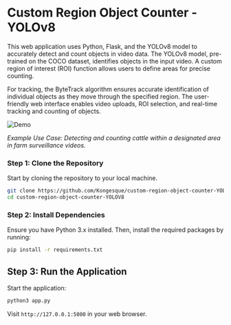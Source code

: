 # Custom Region Object Counter - YOLOv8

This web application uses Python, Flask, and the YOLOv8 model to accurately detect and count objects in video data. The YOLOv8 model, pre-trained on the COCO dataset, identifies objects in the input video. A custom region of interest (ROI) function allows users to define areas for precise counting.

For tracking, the ByteTrack algorithm ensures accurate identification of individual objects as they move through the specified region. The user-friendly web interface enables video uploads, ROI selection, and real-time tracking and counting of objects.

![Demo](demo/demo.gif)

*Example Use Case: Detecting and counting cattle within a designated area in farm surveillance videos.*
### Step 1: Clone the Repository
Start by cloning the repository to your local machine.

```bash
git clone https://github.com/Kongesque/custom-region-object-counter-YOLOV8.git
cd custom-region-object-counter-YOLOV8
```

### Step 2: Install Dependencies
Ensure you have Python 3.x installed. Then, install the required packages by running:

```bash
pip install -r requirements.txt
```

## Step 3: Run the Application

Start the application:

```bash
python3 app.py
```

Visit `http://127.0.0.1:5000` in your web browser.

